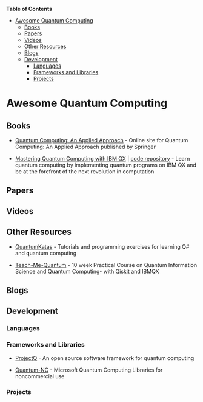 <!-- markdown-toc start - Don't edit this section. Run M-x markdown-toc-refresh-toc -->
**Table of Contents**

- [Awesome Quantum Computing](#awesome-quantum-computing)
    - [Books](#books)
    - [Papers](#papers)
    - [Videos](#videos)
    - [Other Resources](#other-resources)
    - [Blogs](#blogs)
    - [Development](#development)
        - [Languages](#languages)
        - [Frameworks and Libraries](#frameworks-and-libraries)
        - [Projects](#projects)

<!-- markdown-toc end -->

# Awesome Quantum Computing

## Books

- [Quantum Computing: An Applied Approach](https://github.com/JackHidary/quantumcomputingbook) - Online site for Quantum Computing: An Applied Approach published by Springer

- [Mastering Quantum Computing with IBM QX](https://www.packtpub.com/application-development/mastering-quantum-computing-ibm-qx) | [code repository](https://github.com/PacktPublishing/Mastering-Quantum-Computing-with-IBM-QX) - Learn quantum computing by implementing quantum programs on IBM QX and be at the forefront of the next revolution in computation
  
## Papers

## Videos

## Other Resources

- [QuantumKatas](https://github.com/microsoft/QuantumKatas) - Tutorials and programming exercises for learning Q# and quantum computing 

- [Teach-Me-Quantum](https://github.com/msramalho/Teach-Me-Quantum) - 10 week Practical Course on Quantum Information Science and Quantum Computing- with Qiskit and IBMQX

## Blogs

## Development

### Languages

### Frameworks and Libraries

- [ProjectQ](https://github.com/ProjectQ-Framework/ProjectQ) - An open source software framework for quantum computing

- [Quantum-NC](https://github.com/microsoft/Quantum-NC) - Microsoft Quantum Computing Libraries for noncommercial use

### Projects
